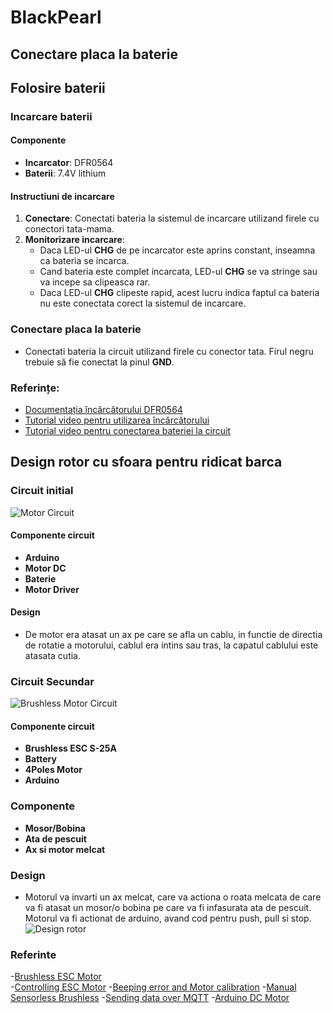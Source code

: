 # BlackPearl

## Conectare placa la baterie
## Folosire baterii

### Incarcare baterii

#### Componente
- **Incarcator**: DFR0564
- **Baterii**: 7.4V lithium

#### Instructiuni de incarcare

1. **Conectare**: Conectati bateria la sistemul de incarcare utilizand firele cu conectori tata-mama.
2. **Monitorizare incarcare**:
	- Daca LED-ul **CHG** de pe incarcator este aprins constant, inseamna ca bateria se incarca.
	- Cand bateria este complet incarcata, LED-ul **CHG** se va stringe sau va incepe sa clipeasca rar.
	- Daca LED-ul **CHG** clipeste rapid, acest lucru indica faptul ca bateria nu este conectata corect la sistemul de incarcare.

### Conectare placa la baterie

- Conectati bateria la circuit utilizand firele cu conector tata. Firul negru trebuie să fie conectat la pinul **GND**.

### Referințe:
- [Documentația încărcătorului DFR0564](https://wiki.dfrobot.com/USB_Charger_for_7.4V_LiPo_Battery_SKU__DFR0564#target_3)
- [Tutorial video pentru utilizarea încărcătorului](https://www.youtube.com/watch?v=iOwl5zBeYW0)
- [Tutorial video pentru conectarea bateriei la circuit](https://www.youtube.com/shorts/zBXLMM8SL_8)



## Design rotor cu sfoara pentru ridicat barca
### Circuit initial

![Motor Circuit](https://github.com/ABC-practica-2024/BlackPearl/blob/Design-basic-pentru-coborat/ridicat-camera/Firmware/Motor%20Circuit.png)
#### Componente circuit
- **Arduino**
- **Motor DC**
- **Baterie**
- **Motor Driver**

#### Design
  - De motor era atasat un ax pe care se afla un cablu, in functie de directia de rotatie a motorului, cablul era intins sau tras, la capatul cablului este atasata cutia.


### Circuit Secundar
![Brushless Motor Circuit](https://github.com/ABC-practica-2024/BlackPearl/blob/Design-basic-pentru-coborat/ridicat-camera/Firmware/image.png)
#### Componente circuit
- **Brushless ESC S-25A**
- **Battery**
- **4Poles Motor**
- **Arduino**

### Componente
- **Mosor/Bobina**
- **Ata de pescuit**
- **Ax si motor melcat**  
### Design
- Motorul va invarti un ax melcat, care va actiona o roata melcata de care va fi atasat un mosor/o bobina pe care va fi infasurata ata de pescuit. Motorul va fi actionat de arduino, avand cod pentru push, pull si stop.
![Design rotor](https://github.com/ABC-practica-2024/BlackPearl/blob/Design-basic-pentru-coborat/ridicat-camera/Firmware/Design%20Rotor.png)

### Referinte
-[Brushless ESC Motor](https://www.youtube.com/watch?v=qOzE5F5vFGs)   
-[Controlling ESC Motor](https://www.youtube.com/watch?v=-EjVWE8KvKE)
-[Beeping error and Motor calibration](https://forum.flitetest.com/index.php?threads/esc-calibration-and-fast-beeping.8449/)
-[Manual Sensorless Brushless](https://www.himodel.com/en/info/manual/ESC_Manual_english_Himodel_20060625.pdf)
-[Sending data over MQTT](https://docs.arduino.cc/tutorials/uno-wifi-rev2/uno-wifi-r2-mqtt-device-to-device/)
-[Arduino DC Motor](https://www.tutorialspoint.com/arduino/arduino_dc_motor.htm)
